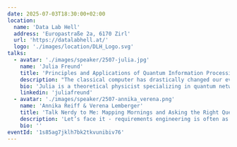 ```yaml
---
date: 2025-07-03T18:30:00+02:00
location:
  name: 'Data Lab Hell'
  address: 'Europastraße 2a, 6170 Zirl'
  url: 'https://datalabhell.at/'
  logo: './images/location/DLH_Logo.svg'
talks:
  - avatar: './images/speaker/2507-julia.jpg'
    name: 'Julia Freund'
    title: 'Principles and Applications of Quantum Information Processing'
    description: "The classical computer has drastically changed our everyday personal and professional lives by utilising only the consequences of collective quantum mechanical properties (from an eagle's perspective). The concept of quantum computation and communication, on the other hand, is based on the properties of quantum particles for direct information processing. In this talk, we delve into foundational principles of quantum particles, superposition and entanglement, which redefine classical notions of computation and information. After understanding the key properties of quantum particles, we look at promising algorithms and communication protocols."
    bio: 'Julia is a theoretical physicist specializing in quantum networks and quantum communication. Her research focuses on the development of quantum network protocols tailored to the unique features and challenges, particularly noise and interaction with the environment, arising from quantum states. Apart from physics, she has a keen interest in classical information technology since her youth.'
    linkedin: 'juliafreund'
  - avatar: './images/speaker/2507-annika_verena.png'
    name: 'Annika Reiff & Verena Lemberger'
    title: 'Talk Nerdy to Me: Mapping Mornings and Asking the Right Questions'
    description: 'Let’s face it - requirements engineering is often as clear as a Monday morning without coffee. But what if we told you that mapping your morning routine could hold the key to unlocking better communication and collaboration? In this talk, we’ll turn cereal spills and snooze alarms into a Story Mapping extravaganza, explore awesome ways to see from your stakeholders' perspectives and share the secret sauce of asking the right questions like a pro. Whether you’re here for the methods or just the live demo drama (spoiler: questions will be asked, minds will be blown), this is your chance to level up your requirements engineering & communication game without falling asleep.'
    bio: ''
eventId: '1s85ag7jklh7bk2tkvunibiv76'
---
```

